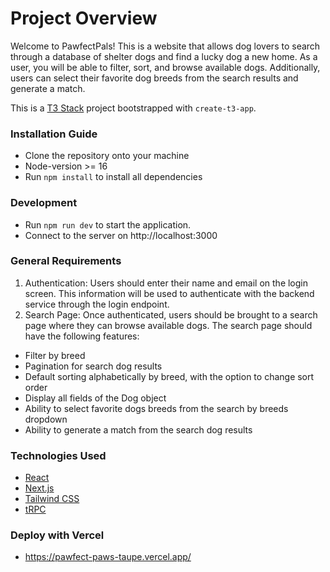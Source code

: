# Project Overview

Welcome to PawfectPals! This is a website that allows dog lovers to search through a database of shelter dogs and find a lucky dog a new home. As a user, you will be able to filter, sort, and browse available dogs. Additionally, users can select their favorite dog breeds from the search results and generate a match.

This is a [T3 Stack](https://create.t3.gg/) project bootstrapped with `create-t3-app`.

### Installation Guide

- Clone the repository onto your machine
- Node-version >= 16
- Run `npm install` to install all dependencies

### Development

- Run `npm run dev` to start the application.
- Connect to the server on http://localhost:3000

### General Requirements

1. Authentication: Users should enter their name and email on the login screen. This information will be used to authenticate with the backend service through the login endpoint.
2. Search Page: Once authenticated, users should be brought to a search page where they can browse available dogs. The search page should have the following features:

- Filter by breed
- Pagination for search dog results
- Default sorting alphabetically by breed, with the option to change sort order
- Display all fields of the Dog object
- Ability to select favorite dogs breeds from the search by breeds dropdown
- Ability to generate a match from the search dog results

### Technologies Used

- [React](https://react.dev/)
- [Next.js](https://nextjs.org)
- [Tailwind CSS](https://tailwindcss.com)
- [tRPC](https://trpc.io)

### Deploy with Vercel

- https://pawfect-paws-taupe.vercel.app/
